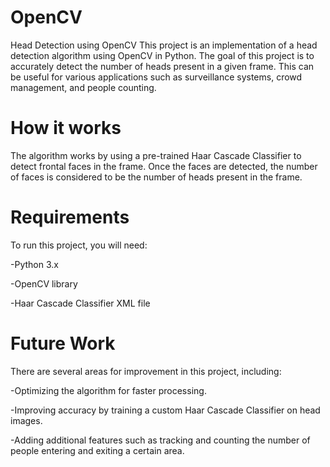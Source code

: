 # OpenCV
Head Detection using OpenCV
This project is an implementation of a head detection algorithm using OpenCV in Python. The goal of this project is to accurately detect the number of heads present in a given frame. This can be useful for various applications such as surveillance systems, crowd management, and people counting.

# How it works
The algorithm works by using a pre-trained Haar Cascade Classifier to detect frontal faces in the frame. Once the faces are detected, the number of faces is considered to be the number of heads present in the frame.

# Requirements
To run this project, you will need:

  
  -Python 3.x
  
  
  -OpenCV library
  
  
  -Haar Cascade Classifier XML file

# Future Work
There are several areas for improvement in this project, including:
  
  
  -Optimizing the algorithm for faster processing.
  
  
  -Improving accuracy by training a custom Haar Cascade Classifier on head images.
  
  
  -Adding additional features such as tracking and counting the number of people entering and exiting a certain area.




